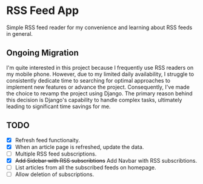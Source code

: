 # RSS Feed App
Simple RSS feed reader for my convenience and learning about RSS feeds in general.

## Ongoing Migration
I'm quite interested in this project because I frequently use RSS readers on my mobile phone. However, due to my limited daily availability, I struggle to consistently dedicate time to searching for optimal approaches to implement new features or advance the project. Consequently, I've made the choice to revamp the project using Django. The primary reason behind this decision is Django's capability to handle complex tasks, ultimately leading to significant time savings for me.

## TODO
- [x]  Refresh feed functionaity.
- [x] When an article page is refreshed, update the data.
- [ ] Multiple RSS feed subscriptions.
- [x] ~~Add Sidebar with RSS subscribtions~~ Add Navbar with RSS subscribtions.
- [ ] List articles from all the subscribed feeds on homepage.
- [ ] Allow deletion of subscriptions.
